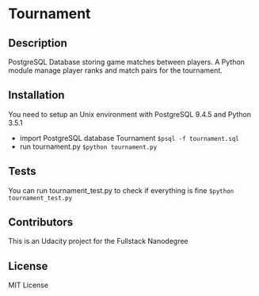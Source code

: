 Tournament
==========

## Description

PostgreSQL Database storing game matches between players. A Python module manage player ranks and match pairs for the tournament.


## Installation
You need to setup an Unix environment with PostgreSQL 9.4.5 and Python 3.5.1
* import PostgreSQL database Tournament
`$psql -f tournament.sql`
* run tournament.py `$python tournament.py`

## Tests
You can run tournament_test.py to check if everything is fine
`$python tournament_test.py`

## Contributors
This is an Udacity project for the Fullstack Nanodegree

## License
MIT License
